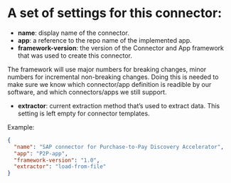 
# A set of settings for this connector:

- **name**: display name of the connector.
- **app**: a reference to the repo name of the implemented app.
- **framework-version**: the version of the Connector and App framework that was used to create this connector.

The framework will use major numbers for breaking changes, minor numbers for incremental non-breaking changes. Doing this is needed to make sure we know which connector/app definition is readible by our software, and which connectors/apps we still support.

- **extractor**: current extraction method that’s used to extract data. This setting is left empty for connector templates.

Example:

```json
{
  "name": "SAP connector for Purchase-to-Pay Discovery Accelerator",
  "app": "P2P-app",
  "framework-version": "1.0",
  "extractor": "load-from-file"
}
```
